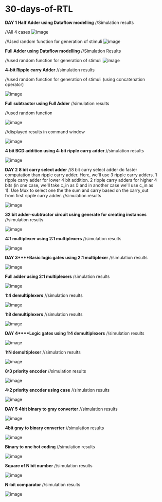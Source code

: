 # 30-days-of-RTL
**DAY 1**
**Half Adder using Dataflow modelling**
//Simulation results

//All 4 cases 
![image](https://github.com/Namita0007/30-days-of-RTL/assets/95399425/ece1cc4d-9513-4cad-851c-cedee0a00923)

//Used random function for generation of stimuli
![image](https://github.com/Namita0007/30-days-of-RTL/assets/95399425/bf027546-ab3e-477b-a189-5f099de6c9d6)

**Full Adder using Dataflow modelling**
//Simulation Results

//used random function for generation of stimuli
![image](https://github.com/Namita0007/30-days-of-RTL/assets/95399425/f512bc32-d191-4fd5-a7d0-cd3e30554fda)

**4-bit Ripple carry Adder**
//simulation results

//used random function for generation of stimuli (using concatenation operator)

![image](https://github.com/Namita0007/30-days-of-RTL/assets/95399425/ed5b4911-eba3-430b-8bf4-6556011a5429)

**Full subtractor using Full Adder**
//simulation results

//used random function

![image](https://github.com/Namita0007/30-days-of-RTL/assets/95399425/847853a3-9da1-490f-ae1f-23cd7c77787f)

//displayed results in command window

![image](https://github.com/Namita0007/30-days-of-RTL/assets/95399425/6070d195-4adb-49a0-b893-4bb25a7345a4)



**4 bit BCD addition using 4-bit ripple carry adder**
//simulation results 

![image](https://github.com/Namita0007/30-days-of-RTL/assets/95399425/a13a7dcf-a734-4275-8cd7-01742851c7e9)


**DAY 2** **8 bit carry select adder**
//8 bit carry select adder do faster computation than ripple carry adder. Here, we'll use 3 ripple carry adders. 1 ripple carry adder for lower 4 bit addition. 2 ripple carry adders for higher 4 bits (in one case, we'll take c_in as 0 and in another case we'll use c_in as 1). Use Mux to select one the the sum and carry based on the carry_out from first ripple carry adder.
//simulation results

![image](https://github.com/Namita0007/30-days-of-RTL/assets/95399425/58382eb5-d67f-4b6a-b73c-f05d7a693fee)


**32 bit adder-subtractor circuit using generate for creating instances**
//simulation results

![image](https://github.com/Namita0007/30-days-of-RTL/assets/95399425/f59292a7-5e3a-41f2-89a3-24e105be2eac)

**4:1 multiplexer using 2:1 multiplexers**
//simulation results

![image](https://github.com/Namita0007/30-days-of-RTL/assets/95399425/2f9a1dc5-e3a4-48cc-8745-eab6b017912a)

**DAY 3****Basic logic gates using 2:1 multiplexer**
//simulation results

![image](https://github.com/Namita0007/30-days-of-RTL/assets/95399425/8d0e848c-adde-41b6-bd4d-b7a5fe0410b7)

**Full adder using 2:1 multiplexers**
/simulation results

![image](https://github.com/Namita0007/30-days-of-RTL/assets/95399425/475350ea-f970-40b0-98b1-9d13505803ed)

**1:4 demultiplexers**
//simulation results

![image](https://github.com/Namita0007/30-days-of-RTL/assets/95399425/bcb1f573-c474-487e-9226-b80d438e8689)


**1:8 demultiplexers**
//simulation results

![image](https://github.com/Namita0007/30-days-of-RTL/assets/95399425/dc6d03b7-f23a-44a8-8837-2be7eba6a728)


**DAY 4****Logic gates using 1:4 demultiplexers**
//simulation results

![image](https://github.com/Namita0007/30-days-of-RTL/assets/95399425/2b566d46-0820-4ae1-aaa6-0ca038b12200)


**1:N demultiplexer**
//simulation results

![image](https://github.com/Namita0007/30-days-of-RTL/assets/95399425/941ed8ae-7eaf-46a6-98d5-77d7d8f1b996)


**8:3 priority encoder**
//simulation results

![image](https://github.com/Namita0007/30-days-of-RTL/assets/95399425/e32c0e86-6264-4bee-b21b-8257a9e951a2)


**4:2 priority encoder using case**
//simulation results

![image](https://github.com/Namita0007/30-days-of-RTL/assets/95399425/56df7893-bf6d-4b0d-b0a0-bfe3ab8251d4)

**DAY 5** **4bit binary to gray converter**
//simulation results

![image](https://github.com/Namita0007/30-days-of-RTL/assets/95399425/1dcf3d35-6ccf-41d5-a19c-9ac58f4609eb)


**4bit gray to binary converter**
//simulation results

![image](https://github.com/Namita0007/30-days-of-RTL/assets/95399425/89167d5c-6283-44ce-a4f5-b47037538ec3)

**Binary to one hot coding**
//simulation results

![image](https://github.com/Namita0007/30-days-of-RTL/assets/95399425/5dd0172b-1f67-4e7b-8e53-f2bb829bd8dd)


**Square of N bit number**
//simulation results

![image](https://github.com/Namita0007/30-days-of-RTL/assets/95399425/a266db17-fa6c-46a0-9b9e-3e5a220e8da6)


**N-bit comparator**
//simulation results

![image](https://github.com/Namita0007/30-days-of-RTL/assets/95399425/35b7922c-521c-4517-b218-5a4a2cdc0af2)














